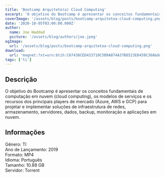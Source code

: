 ```yaml
---
title: 'Bootcamp Arquiteto(a) Cloud Computing'
excerpt: 'O objetivo do Bootcamp é apresentar os conceitos fundamentais de computação em nuvem (cloud computing), os modelos de serviços e os recursos dos principais players de mercado (Azure, AWS e GCP) para projetar e implementar soluções de infraestrutura de redes, armazenamento, servidores, dado'
coverImage: '/assets/blog/posts/bootcamp-arquitetoa-cloud-computing.png'
date: '2020-10-05T03:00:00.000Z'
author:
  name: Joe Haddad
  picture: '/assets/blog/authors/joe.jpeg'
ogImage:
  url: '/assets/blog/posts/bootcamp-arquitetoa-cloud-computing.png'
download:
  url: 'magnet:?xt=urn:btih:C67438CED433710C5B9A874A37B8523E0459C368&dn=Bootcamp%20Online%20-%20Arquiteto%20Cloud%20Computing%20IGTI&tr=udp%3a%2f%2ftracker.openbittorrent.com%3a1337%2fannounce&tr=udp%3a%2f%2ftracker.opentrackr.org%3a1337%2fannounce'
tags: ['ti']
---
```

<h2>Descrição</h2>
<p></p><p>O objetivo do Bootcamp é apresentar os conceitos fundamentais de computação em nuvem (cloud computing), os modelos de serviços e os recursos dos principais players de mercado (Azure, AWS e GCP) para projetar e implementar soluções de infraestrutura de redes, armazenamento, servidores, dados, backup, monitoração e aplicações em nuvem.</p><h2>Informações</h2><p>Gênero: TI<br/>Ano de Lançamento: 2019<br/>Formato: MP4<br/>Idioma: Português<br/>Tamanho: 10.88 GB<br/>Servidor: Torrent</p>